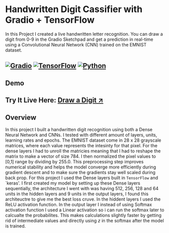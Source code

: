 # Handwritten Digit Cassifier with Gradio + TensorFlow 

In this Project I created a live handwritten letter recognition. You can draw a digit from 0-9 in the Gradio Sketchpad and get a prediction in real-time using a Convolutional Neural Network (CNN) trained on the EMNIST dataset. 

[![Gradio](https://img.shields.io/badge/Gradio-App-blue?logo=gradio)](https://gradio.app)
[![TensorFlow](https://img.shields.io/badge/TensorFlow-ML-orange?logo=tensorflow)](https://www.tensorflow.org/)
[![Python](https://img.shields.io/badge/Python-3.10+-yellow?logo=python)](https://www.python.org/)
---
## Demo
Try It Live Here:
[Draw a Digit ↗](https://huggingface.co/spaces/rezaenayati/Live_Digit_Recognition_Using_CNN)
---
## Overview
In this project I built a handwritten digit recognition using both a Dense Neural Network and CNNs. I tested with different amount of layers, units, learning rates and epochs. 
The EMNIST dataset come in 28 x 28 grayscale matrices, where each value represents the intesinty for that pixel. For the dense layers I had to unroll the matricies meaning that I had to reshape the matrix to make a vector of size 784. I then normalized the pixel values to [0,1] range by dividing by 255.0. This preprocessing step improves numerical stability and helps the model converge more efficiently during gradient descent and to make sure the gradients stay well scaled during back prop. For this project I used the Dense layers built in `TensorFlow` and `keras'. I first created my model by setting up these Dense layers sequentially, the architecture I went with was having 512, 256, 128 and 64 units in the hidden layers and 9 units in the output layers, I found this architeuctre to give me the best loss cruve. In the hiddent layers I used the ReLU activation function. In the output layer I instead of using Softmax activation function I used a Linear activation so i can run the softmax later to calcualte the probabilites. This makes calculations slightly faster by getting rid of intermediate values and directly using $z$ in the softmax after the model is trained. 
